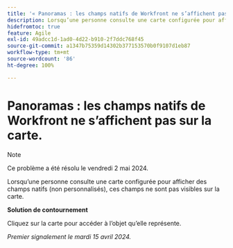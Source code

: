 ```yaml
---
title: '« Panoramas : les champs natifs de Workfront ne s’affichent pas sur la carte. »'
description: Lorsqu’une personne consulte une carte configurée pour afficher des champs natifs (non personnalisés), ces champs ne sont pas visibles sur la carte.
hidefromtoc: true
feature: Agile
exl-id: 49adcc1d-1ad0-4d22-b910-2f7ddc768f45
source-git-commit: a1347b75359d14302b377153570b0f9107d1eb87
workflow-type: tm+mt
source-wordcount: '86'
ht-degree: 100%

---
```


# Panoramas : les champs natifs de Workfront ne s’affichent pas sur la carte.

>[!NOTE]
>
>Ce problème a été résolu le vendredi 2 mai 2024.

Lorsqu’une personne consulte une carte configurée pour afficher des champs natifs (non personnalisés), ces champs ne sont pas visibles sur la carte.

**Solution de contournement**

Cliquez sur la carte pour accéder à l’objet qu’elle représente.

_Premier signalement le mardi 15 avril 2024._
